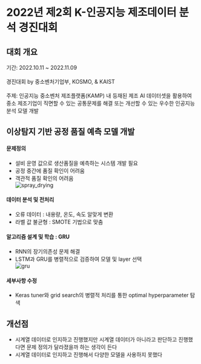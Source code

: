 # 2022년 제2회 K-인공지능 제조데이터 분석 경진대회
## 대회 개요
기간: 2022.10.11 ~ 2022.11.09
<br>
<br>
경진대회 by 중소벤처기업부, KOSMO, & KAIST
<br>
<br>
주제: 인공지능 중소벤처 제조플랫폼(KAMP) 내 등재된 제조 AI 데이터셋을 활용하여 중소 제조기업이 직면할 수 있는 공통문제를 해결 또는 개선할 수 있는 우수한 인공지능 분석 모델 개발
## 이상탐지 기반 공정 품질 예측 모델 개발
#### 문제정의
- 설비 운영 값으로 생산품질을 예측하는 시스템 개발 필요
- 공정 중간에 품질 확인이 어려움
- 객관적 품질 확인의 어려움<br>
![spray_drying](https://user-images.githubusercontent.com/107394778/232459775-36bbf035-2f74-4e32-b81d-3e524e2095a1.png)

#### 데이터 분석 및 전처리
- 오류 데이터 : 내용량, 온도, 속도 알맞게 변환
- 라벨 값 불균형 : SMOTE 기법으로 맞춤
#### 알고리즘 설계 및 학습 : GRU
- RNN의 장기의존성 문제 해결
- LSTM과 GRU를 병렬적으로 검증하여 모델 및 layer 선택<br>
![gru](https://user-images.githubusercontent.com/107394778/231495238-d6152420-589d-4bf9-89d4-7184c548d7d5.png)

#### 세부사항 수정
- Keras tuner와 grid search의 병렬적 처리를 통한 optimal hyperparameter 탐색

## 개선점
- 시계열 데이터로 인지하고 진행했지만 시계열 데이터가 아니라고 판단하고 진행했다면 문제 정의가 달라졌을까 하는 생각이 든다
- 시계열 데이터로 인지하고 진행해서 다양한 모델을 사용하지 못했다